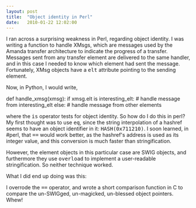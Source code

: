 ```yaml
---
layout: post
title:  "Object identity in Perl"
date:   2010-01-22 12:02:00
---
```



I ran across a surprising weakness in Perl, regarding object identity.  I was writing a function to handle <a>XMsgs</a>,
 which are messages used by the Amanda transfer architecture to indicate
 the progress of a transfer.  Messages sent from any transfer element
are delivered to the same handler, and in this case I needed to know
which element had sent the message.  Fortunately, XMsg objects have a <tt>elt</tt> attribute pointing to the sending element.

Now, in Python, I would write,

def handle_xmsg(xmsg):
    if xmsg.elt is interesting_elt:
      # handle message from interesting_elt
    else:
      # handle message from other elements

where the <tt>is</tt> operator tests for object identity.  So how do I do this in perl?  My first thought was to use <tt>eq</tt>, since the string interpolation of a hashref seems to have an object identifier in it: <tt>HASH(0x711210)</tt>.  I soon learned, in #perl, that <tt>==</tt>
 would work better, as the hashref's address is used as its integer
value, and this conversion is much faster than stringification.

However, the element objects in this particular case are SWIG objects, and furthermore they use <tt>overload</tt> to implement a user-readable stringification.  So neither technique worked.

What I did end up doing was this:

I overrode the <tt>==</tt> operator, and wrote a short comparison function in C to compare the un-SWIGged, un-magicked, un-blessed object pointers.  Whew!

